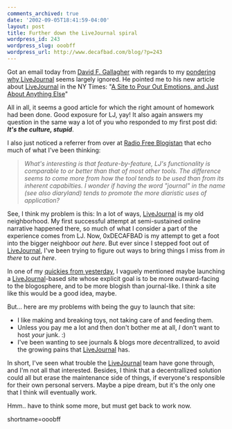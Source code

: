 ```yaml
---
comments_archived: true
date: '2002-09-05T18:41:59-04:00'
layout: post
title: Further down the LiveJournal spiral
wordpress_id: 243
wordpress_slug: ooobff
wordpress_url: http://www.decafbad.com/blog/?p=243
---
```

<p>Got an email today from <a href="http://www.lightningfield.com/">David F. Gallagher</a> with regards to my <a href="http://www.decafbad.com/news_archives/000262.phtml">pondering why <a href="http://www.decafbad.com/twiki/bin/view/Main/LiveJournal">LiveJournal</a> seems largely ignored</a>.  He pointed me to his new article about <a href="http://www.decafbad.com/twiki/bin/view/Main/LiveJournal">LiveJournal</a> in the NY Times: "<a href="http://www.nytimes.com/2002/09/05/technology/circuits/05BLOG.html">A Site to Pour Out Emotions, and Just About Anything Else</a>"</p>
<p>All in all, it seems a good article for which the right amount of homework had been done.  Good exposure for LJ, yay!  It also again answers my question in the same way a lot of you who responded to my first post did:  <i><b>It's the culture, stupid</b></i>.</p>
<p>I also just noticed a referrer from over at <a href="http://blogs.salon.com/0001111/2002/09/01.html#a347">Radio Free Blogistan</a> that echo much of what I've been thinking:<blockquote><i> What's interesting is that feature-by-feature, LJ's functionality is comparable to or better than that of most other tools. The difference seems to come more from how the tool tends to be used than from its inherent capabilties. I wonder if having the word "journal" in the name (see also diaryland) tends to promote the more diaristic uses of application?</i></blockquote>See, I think my problem is this:  In a lot of ways, <a href="http://www.decafbad.com/twiki/bin/view/Main/LiveJournal">LiveJournal</a> is my old neighborhood.  My first successful attempt at semi-sustained online narrative happened there, so much of what I consider a part of the experience comes from LJ.  Now, 0xDECAFBAD is my attempt to get a foot into the bigger neighboor <i>out here</i>.  But ever since I stepped foot out of <a href="http://www.decafbad.com/twiki/bin/view/Main/LiveJournal">LiveJournal</a>, I've been trying to figure out ways to bring things I miss from <i>in there</i> to <i>out here</i>.</p>
<p>In one of my <a href="http://www.decafbad.com/news_archives/000265.phtml#000265">quickies from yesterday</a>, I vaguely mentioned maybe launching a <a href="http://www.decafbad.com/twiki/bin/view/Main/LiveJournal">LiveJournal</a>-based site whose explicit goal is to be more outward-facing to the blogosphere, and to be more blogish than journal-like. I think a site like this would be a good idea, maybe.  </p>
<p>But... here are my problems with being the guy to launch that site:<ul><li>I like making and breaking toys, not taking care of and feeding them.</li><li>Unless you pay me a lot and then don't bother me at all, <i>I</i> don't want to host <i>your</i> junk. :)</li><li>I've been wanting to see journals &amp; blogs more <i>de</i>centrallized, to avoid the growing pains that <a href="http://www.decafbad.com/twiki/bin/view/Main/LiveJournal">LiveJournal</a> has.</li></ul>In short, I've seen what trouble the <a href="http://www.decafbad.com/twiki/bin/view/Main/LiveJournal">LiveJournal</a> team have gone through, and I'm not all that interested.  Besides, I think that a decentrallized solution could all but erase the maintenance side of things, if everyone's responsible for their own personal servers.  Maybe a pipe dream, but it's the only one that I think will eventually work.</p>
<p>Hmm.. have to think some more, but must get back to work now.</p>
<!--more-->
shortname=ooobff
